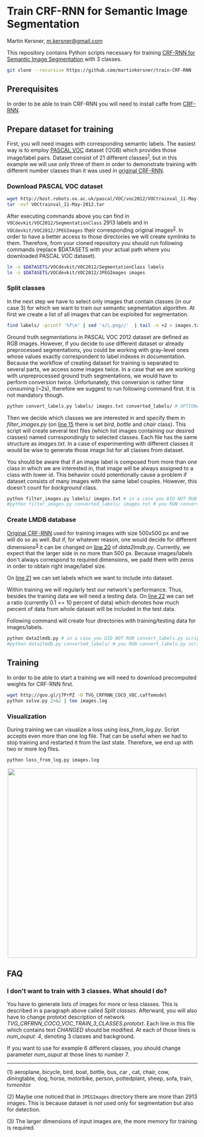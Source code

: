 # Train CRF-RNN for Semantic Image Segmentation

Martin Kersner, <m.kersner@gmail.com>

This repository contains Python scripts necessary for training [CRF-RNN for Semantic Image Segmentation](https://github.com/torrvision/crfasrnn) with 3 classes. 

```bash
git clone --recursive https://github.com/martinkersner/train-CRF-RNN
```

## Prerequisites 
In order to be able to train CRF-RNN you will need to install caffe from [CRF-RNN](https://github.com/torrvision/crfasrnn).

## Prepare dataset for training
First, you will need images with corresponding semantic labels. The easiest way is to employ [PASCAL VOC](http://host.robots.ox.ac.uk/pascal/VOC/voc2012/index.html) dataset (!2GB) which provides those image/label pairs. Dataset consist of 21 different classes<sup>[1](#myfootnote1)</sup>, but in this example we will use only three of them in order to demonstrate training with different number classes than it was used in [original CRF-RNN](https://github.com/torrvision/crfasrnn).

### Download PASCAL VOC dataset
```bash
wget http://host.robots.ox.ac.uk/pascal/VOC/voc2012/VOCtrainval_11-May-2012.tar
tar -xvf VOCtrainval_11-May-2012.tar
```

After executing commands above you can find in `VOCdevkit/VOC2012/SegmentationClass` 2913 labels and in `VOCdevkit/VOC2012/JPEGImages` their corresponding original images<sup>[2](#myfootnote2)</sup>. In order to have a better access to those directories we will create symlinks to them. Therefore, from your cloned repository you should run following commands (replace $DATASETS with your actual path where you downloaded PASCAL VOC dataset).

```bash
ln -s $DATASETS/VOCdevkit/VOC2012/SegmentationClass labels
ln -s $DATASETS/VOCdevkit/VOC2012/JPEGImages images
```

### Split classes
In the next step we have to select only images that contain classes (in our case 3) for which we want to train our semantic segmentation algorithm. At first we create a list of all images that can be exploited for segmentation. 

```bash
find labels/ -printf '%f\n' | sed 's/\.png//'  | tail -n +2 > images.txt
```
Ground truth segmentations in PASCAL VOC 2012 dataset are defined as RGB images. However, if you decide to use different dataset or already preprocessed segmentations, you could be working with gray-level ones whose values exactly correspondent to label indexes in documentation. Because the workflow of creating dataset for training is separated to several parts, we access some images twice. In a case that we are working with unpreprocessed ground truth segmentations, we would have to perform conversion twice. Unfortunately, this conversion is rather time consuming (~2s), therefore we suggest to run following command first. It is not mandatory though.

```bash
python convert_labels.py labels/ images.txt converted_labels/ # OPTIONAL
```

Then we decide which classes we are interested in and specify them in *filter_images.py* (on [line 15](https://github.com/martinkersner/train-CRF-RNN/blob/master/filter_images.py#L15) there is set *bird*, *bottle* and *chair* class). This script will create several text files (which list images containing our desired classes) named correspondingly to selected classes. Each file has the same structure as *images.txt*. In a case of experimenting with different classes it would be wise to generate those image list for all classes from dataset.

You should be aware that if an image label is composed from more than one class in which we are interested in, that image will be always assigned to a class with lower id. This behavior could potentionally cause a problem if dataset consists of many images with the same label couples. However, this doesn't count for *background* class.

```bash
python filter_images.py labels/ images.txt # in a case you DID NOT RUN convert_labels.py script
#python filter_images.py converted_labels/ images.txt # you RUN convert_labels.py script
```


### Create LMDB database
[Original CRF-RNN](https://github.com/torrvision/crfasrnn) used for training images with size 500x500 px and we will do so as well. But if, for whatever reason, one would decide for different dimensions<sup>[3](#myfootnote3)</sup> it can be changed on [line 20](https://github.com/martinkersner/train-CRF-RNN/blob/master/data2lmdb.py#L20) of *data2lmdb.py*. Currently, we expect that the larger side in no more than 500 px. Because images/labels don't always correspond to required dimensions, we padd them with zeros in order to obtain right image/label size.

On [line 21](https://github.com/martinkersner/train-CRF-RNN/blob/master/data2lmdb.py#L21) we can set labels which we want to include into dataset.

Within training we will regularly test our network's performance. Thus, besides the training data we will need a testing data. On [line 22](https://github.com/martinkersner/train-CRF-RNN/blob/master/data2lmdb.py#L22) we can set a ratio (currently 0.1 == 10 percent of data) which denotes how much percent of data from whole dataset will be included in the test data. 

Following command will create four directories with training/testing data for images/labels.

```bash
python data2lmdb.py # in a case you DID NOT RUN convert_labels.py script
#python data2lmdb.py converted_labels/ # you RUN convert_labels.py script
```

## Training
In order to be able to start a training we will need to download precomputed weights for CRF-RNN first.

```bash
wget http://goo.gl/j7PrPZ -O TVG_CRFRNN_COCO_VOC.caffemodel
python solve.py 2>&1 | tee images.log
```

### Visualization
During training we can visualize a loss using *loss_from_log.py*. Script accepts even more than one log file. That can be useful when we had to stop training and restarted it from the last state. Therefore, we end up with two or more log files.

```bash
python loss_from_log.py images.log
```
<p align="center">
<img src="http://i.imgur.com/jlfkY1p.png?1" width=500/>
</p>

## FAQ

### I don't want to train with 3 classes. What should I do?
You have to generate lists of images for more or less classes. This is described in a paragraph above called *Split classes*. Afterward, you will also have to change prototxt description of network *TVG_CRFRNN_COCO_VOC_TRAIN_3_CLASSES.prototxt*. Each line in this file which contains text *CHANGED* should be modified. At each of those lines is *num_ouput: 4*, denoting 3 classes and background. 

If you want to use for example 6 different classes, you should change parameter *num_ouput* at those lines to number 7. 

<hr>
<a name="myfootnote1">(1)</a> 
aeroplane, bicycle, bird, boat, bottle, bus, car , cat, chair, cow, diningtable, dog, horse, motorbike, person, pottedplant, sheep, sofa, train, tvmonitor

<a name="myfootnote2">(2)</a> 
Maybe one noticed that in `JPEGImages` directory there are more than 2913 images. This is because dataset is not used only for segmentation but also for detection.

<a name="myfootnote3">(3)</a> 
The larger dimensions of input images are, the more memory for training is required.
